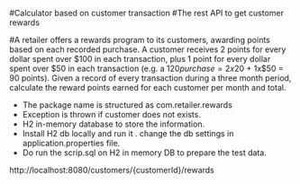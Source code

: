 #Calculator based on customer transaction
#The rest API to get customer rewards 

#A retailer offers a rewards program to its customers, awarding points based on each recorded purchase.   A customer receives 2 points for every dollar spent over $100 in each transaction, plus 1 point for every dollar spent over $50 in each transaction (e.g. a $120 purchase = 2x$20 + 1x$50 = 90 points).   Given a record of every transaction during a three month period, calculate the reward points earned for each customer per month and total. 

- The package name is structured as com.retailer.rewards
- Exception is thrown if customer does not exists.
- H2 in-memory database to store the information.
- Install H2 db locally and run it . change the db settings in application.properties file.
- Do run the scrip.sql on H2 in memory DB to prepare the test data.

 http://localhost:8080/customers/{customerId}/rewards
```
